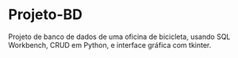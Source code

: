 # Projeto-BD
Projeto de banco de dados de uma oficina de bicicleta, usando SQL Workbench, CRUD em Python, e interface gráfica com tkinter.
